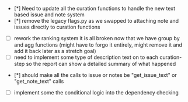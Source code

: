  - [*] Need to update all the curation functions to handle the new text based
issue and note system
 - [*] remove the legacy flags.py as we swapped to attaching note and issues
directly to curation functions
- [ ] rework the ranking system it is all broken now that we have group by and
agg functions (might have to forgo it entirely, might remove it and add it back
later as a stretch goal)
- [ ] need to implement some type of description text on to each curation-step so
the report can show a detailed summary of what happened
- [*] should make all the calls to issue or notes be "get_issue_text" or "get_note_text" calls
- [ ] implement some the conditional logic into the dependency checking
